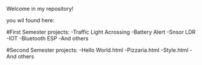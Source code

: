 Welcome in my repository!


you wil found here:


#First Semester projects:
-Traffic Light Acrossing
-Battery Alert
-Snsor LDR
-IOT
-Bluetooth ESP
-And others


#Second Semester projects:
-Hello World.html
-Pizzaria.html
-Style.html
-And others



















